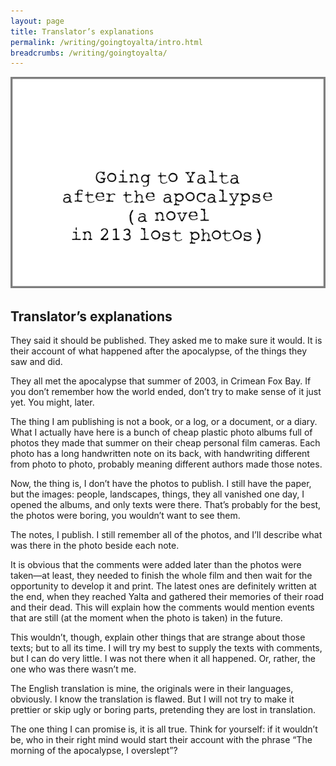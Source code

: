 ```yaml
---
layout: page
title: Translator’s explanations
permalink: /writing/goingtoyalta/intro.html
breadcrumbs: /writing/goingtoyalta/
---
```


![](/img/goingtoyalta/cover.png)

## Translator’s explanations

They said it should be published. They asked me to make sure it would. It is their account of what happened after the apocalypse, of the things they saw and did.

They all met the apocalypse that summer of 2003, in Crimean Fox Bay. If you don’t remember how the world ended, don’t try to make sense of it just yet. You might, later.

The thing I am publishing is not a book, or a log, or a document, or a diary. What I actually have here is a bunch of cheap plastic photo albums full of photos they made that summer on their cheap personal film cameras. Each photo has a long handwritten note on its back, with handwriting different from photo to photo, probably meaning different authors made those notes.

Now, the thing is, I don’t have the photos to publish. I still have the paper, but the images: people, landscapes, things, they all vanished one day, I opened the albums, and only texts were there. That’s probably for the best, the photos were boring, you wouldn’t want to see them.

The notes, I publish. I still remember all of the photos, and I’ll describe what was there in the photo beside each note.

It is obvious that the comments were added later than the photos were taken—at least, they needed to finish the whole film and then wait for the opportunity to develop it and print. The latest ones are definitely written at the end, when they reached Yalta and gathered their memories of their road and their dead. This will explain how the comments would mention events that are still (at the moment when the photo is taken) in the future.

This wouldn’t, though, explain other things that are strange about those texts; but to all its time. I will try my best to supply the texts with comments, but I can do very little. I was not there when it all happened. Or, rather, the one who was there wasn’t me.

The English translation is mine, the originals were in their languages, obviously. I know the translation is flawed. But I will not try to make it prettier or skip ugly or boring parts, pretending they are lost in translation.

The one thing I can promise is, it is all true. Think for yourself: if it wouldn’t be, who in their right mind would start their account with the phrase “The morning of the apocalypse, I overslept”?
